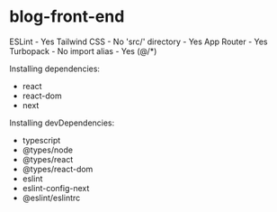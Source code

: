 # blog-front-end
ESLint - Yes
Tailwind CSS - No
'src/' directory - Yes
App Router - Yes
Turbopack - No
import alias - Yes (@/*)

Installing dependencies:
- react
- react-dom
- next

Installing devDependencies:
- typescript
- @types/node
- @types/react
- @types/react-dom
- eslint
- eslint-config-next
- @eslint/eslintrc